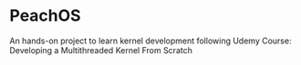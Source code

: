 # PeachOS
An hands-on project to learn kernel development following Udemy Course: Developing a Multithreaded Kernel From Scratch
